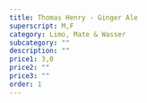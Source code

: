 ```yaml
---
title: Thomas Henry - Ginger Ale
superscript: M,F
category: Limo, Mate & Wasser
subcategory: ""
description: ""
price1: 3,0
price2: ""
price3: ""
order: 1
---
```

